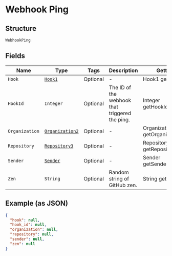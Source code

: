 
# Webhook Ping

## Structure

`WebhookPing`

## Fields

| Name | Type | Tags | Description | Getter | Setter |
|  --- | --- | --- | --- | --- | --- |
| `Hook` | [`Hook1`](../../doc/models/hook-1.md) | Optional | - | Hook1 getHook() | setHook(Hook1 hook) |
| `HookId` | `Integer` | Optional | The ID of the webhook that triggered the ping. | Integer getHookId() | setHookId(Integer hookId) |
| `Organization` | [`Organization2`](../../doc/models/organization-2.md) | Optional | - | Organization2 getOrganization() | setOrganization(Organization2 organization) |
| `Repository` | [`Repository3`](../../doc/models/repository-3.md) | Optional | - | Repository3 getRepository() | setRepository(Repository3 repository) |
| `Sender` | [`Sender`](../../doc/models/sender.md) | Optional | - | Sender getSender() | setSender(Sender sender) |
| `Zen` | `String` | Optional | Random string of GitHub zen. | String getZen() | setZen(String zen) |

## Example (as JSON)

```json
{
  "hook": null,
  "hook_id": null,
  "organization": null,
  "repository": null,
  "sender": null,
  "zen": null
}
```

